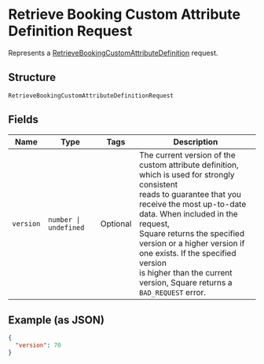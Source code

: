 <!-- Optimized: 2025-10-06 -->
<!-- RPM: 1.6.2.1.1.6.2.1_retrieve-booking-custom-attribute-definition-request_20251006 -->
<!-- Session: E2E RPM DNA Application -->
<!-- AOM: RND (Reggie & Dro) -->
<!-- COI: TECHNOLOGY -->
<!-- RPM: HIGH -->
<!-- ACTION: BUILD -->


# Retrieve Booking Custom Attribute Definition Request

Represents a [RetrieveBookingCustomAttributeDefinition](../../doc/api/booking-custom-attributes.md#retrieve-booking-custom-attribute-definition) request.

## Structure

`RetrieveBookingCustomAttributeDefinitionRequest`

## Fields

| Name | Type | Tags | Description |
|  --- | --- | --- | --- |
| `version` | `number \| undefined` | Optional | The current version of the custom attribute definition, which is used for strongly consistent<br>reads to guarantee that you receive the most up-to-date data. When included in the request,<br>Square returns the specified version or a higher version if one exists. If the specified version<br>is higher than the current version, Square returns a `BAD_REQUEST` error. |

## Example (as JSON)

```json
{
  "version": 70
}
```
